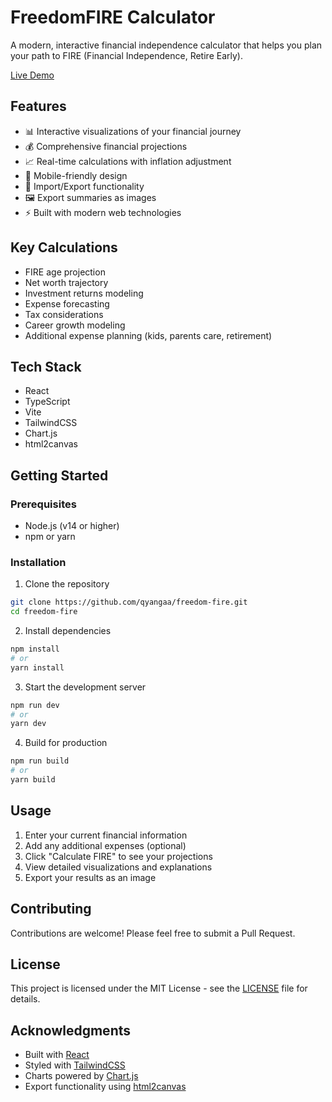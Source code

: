 # FreedomFIRE Calculator

A modern, interactive financial independence calculator that helps you plan your path to FIRE (Financial Independence, Retire Early).

[Live Demo](https://fire-o9xdz3tpo-qyangaas-projects.vercel.app)

## Features

- 📊 Interactive visualizations of your financial journey
- 💰 Comprehensive financial projections
- 📈 Real-time calculations with inflation adjustment
- 📱 Mobile-friendly design
- 💾 Import/Export functionality
- 🖼️ Export summaries as images
- ⚡ Built with modern web technologies

## Key Calculations

- FIRE age projection
- Net worth trajectory
- Investment returns modeling
- Expense forecasting
- Tax considerations
- Career growth modeling
- Additional expense planning (kids, parents care, retirement)

## Tech Stack

- React
- TypeScript
- Vite
- TailwindCSS
- Chart.js
- html2canvas

## Getting Started

### Prerequisites

- Node.js (v14 or higher)
- npm or yarn

### Installation

1. Clone the repository

```bash
git clone https://github.com/qyangaa/freedom-fire.git
cd freedom-fire
```

2. Install dependencies

```bash
npm install
# or
yarn install
```

3. Start the development server

```bash
npm run dev
# or
yarn dev
```

4. Build for production

```bash
npm run build
# or
yarn build
```

## Usage

1. Enter your current financial information
2. Add any additional expenses (optional)
3. Click "Calculate FIRE" to see your projections
4. View detailed visualizations and explanations
5. Export your results as an image

## Contributing

Contributions are welcome! Please feel free to submit a Pull Request.

## License

This project is licensed under the MIT License - see the [LICENSE](LICENSE) file for details.

## Acknowledgments

- Built with [React](https://reactjs.org/)
- Styled with [TailwindCSS](https://tailwindcss.com/)
- Charts powered by [Chart.js](https://www.chartjs.org/)
- Export functionality using [html2canvas](https://html2canvas.hertzen.com/)
